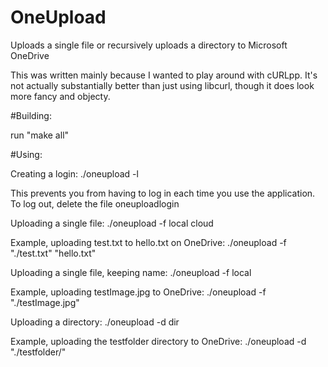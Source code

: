 # OneUpload
Uploads a single file or recursively uploads a directory to Microsoft OneDrive

This was written mainly because I wanted to play around with cURLpp. It's not actually substantially better than just using libcurl, though it does look more fancy and objecty. 

#Building:

run "make all"

#Using:

Creating a login: ./oneupload -l

This prevents you from having to log in each time you use the application. To log out, delete the file oneuploadlogin

Uploading a single file: ./oneupload -f local cloud

Example, uploading test.txt to hello.txt on OneDrive: ./oneupload -f "./test.txt" "hello.txt"


Uploading a single file, keeping name: ./oneupload -f local

Example, uploading testImage.jpg to OneDrive: ./oneupload -f "./testImage.jpg"


Uploading a directory: ./oneupload -d dir

Example, uploading the testfolder directory to OneDrive: ./oneupload -d "./testfolder/"

